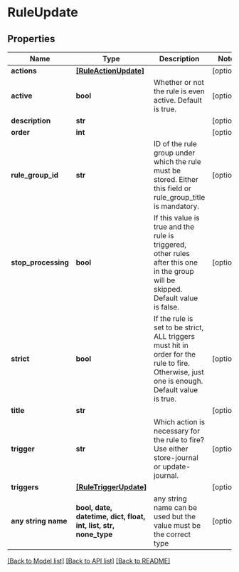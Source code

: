 # RuleUpdate


## Properties
Name | Type | Description | Notes
------------ | ------------- | ------------- | -------------
**actions** | [**[RuleActionUpdate]**](RuleActionUpdate.md) |  | [optional] 
**active** | **bool** | Whether or not the rule is even active. Default is true. | [optional] 
**description** | **str** |  | [optional] 
**order** | **int** |  | [optional] 
**rule_group_id** | **str** | ID of the rule group under which the rule must be stored. Either this field or rule_group_title is mandatory. | [optional] 
**stop_processing** | **bool** | If this value is true and the rule is triggered, other rules  after this one in the group will be skipped. Default value is false. | [optional] 
**strict** | **bool** | If the rule is set to be strict, ALL triggers must hit in order for the rule to fire. Otherwise, just one is enough. Default value is true. | [optional] 
**title** | **str** |  | [optional] 
**trigger** | **str** | Which action is necessary for the rule to fire? Use either store-journal or update-journal. | [optional] 
**triggers** | [**[RuleTriggerUpdate]**](RuleTriggerUpdate.md) |  | [optional] 
**any string name** | **bool, date, datetime, dict, float, int, list, str, none_type** | any string name can be used but the value must be the correct type | [optional]

[[Back to Model list]](../README.md#documentation-for-models) [[Back to API list]](../README.md#documentation-for-api-endpoints) [[Back to README]](../README.md)


